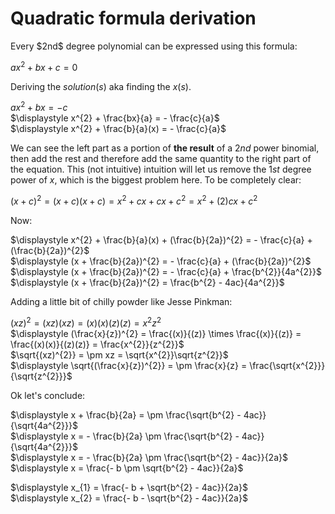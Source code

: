 # Quadratic formula derivation

<p>
  Every $2nd$ degree polynomial can be expressed using this formula:<br>

  $ax^{2} + bx + c = 0$

  Deriving the $solution(s)$ aka finding the $x(s)$.
  
  $\displaystyle ax^{2} + bx = - c$<br>
  $\displaystyle x^{2} + \frac{bx}{a} = - \frac{c}{a}$<br>
  $\displaystyle x^{2} + \frac{b}{a}(x) = - \frac{c}{a}$<br>

  We can see the left part as a portion of **the result** of a $2nd$ power binomial, then add the rest and 
  therefore add the same 
  quantity to the right part of the equation. This (not intuitive) intuition will let us remove the $1st$ 
  degree power of $x$, which is the biggest problem here. To be completely clear:

  $(x + c)^{2} = (x + c)(x + c) = x^{2} + cx + cx + c^{2} = x^{2} + (2)cx + c^{2}$

  Now:
  
  $\displaystyle x^{2} + \frac{b}{a}(x) + (\frac{b}{2a})^{2} = - \frac{c}{a} + (\frac{b}{2a})^{2}$<br>
  $\displaystyle (x + \frac{b}{2a})^{2} = - \frac{c}{a} + (\frac{b}{2a})^{2}$<br>
  $\displaystyle (x + \frac{b}{2a})^{2} = - \frac{c}{a} + \frac{b^{2}}{4a^{2}}$<br>
  $\displaystyle (x + \frac{b}{2a})^{2} = \frac{b^{2} - 4ac}{4a^{2}}$<br>
  
  Adding a little bit of chilly powder like Jesse Pinkman:

  $(xz)^{2} = (xz)(xz) = (x)(x)(z)(z) = x^{2}z^{2}$<br>
  $\displaystyle (\frac{x}{z})^{2} = \frac{(x)}{(z)} \times \frac{(x)}{(z)} = \frac{(x)(x)}{(z)(z)} = \frac{x^{2}}{z^{2}}$<br>
  $\sqrt{(xz)^{2}} = \pm xz = \sqrt{x^{2}}\sqrt{z^{2}}$<br>
  $\displaystyle \sqrt{(\frac{x}{z})^{2}} = \pm \frac{x}{z} = \frac{\sqrt{x^{2}}}{\sqrt{z^{2}}}$<br>

  Ok let's conclude:

  $\displaystyle x + \frac{b}{2a} = \pm \frac{\sqrt{b^{2} - 4ac}}{\sqrt{4a^{2}}}$<br>
  $\displaystyle x = - \frac{b}{2a} \pm \frac{\sqrt{b^{2} - 4ac}}{\sqrt{4a^{2}}}$<br>
  $\displaystyle x = - \frac{b}{2a} \pm \frac{\sqrt{b^{2} - 4ac}}{2a}$<br>
  $\displaystyle x = \frac{- b \pm \sqrt{b^{2} - 4ac}}{2a}$<br>

  $\displaystyle x_{1} = \frac{- b + \sqrt{b^{2} - 4ac}}{2a}$<br>
  $\displaystyle x_{2} = \frac{- b - \sqrt{b^{2} - 4ac}}{2a}$<br>


</p>
